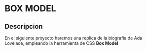 # BOX MODEL

## Descripcion

En el siguiente proyecto haremos una replica de la biografia de Ada Lovelace, empleando la herramienta de CSS **Box Model**



